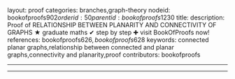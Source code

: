 layout: proof
categories: branches,graph-theory
nodeid: bookofproofs$902
orderid: 50
parentid: bookofproofs$1230
title: 
description:  Proof of RELATIONSHIP BETWEEN PLANARITY AND CONNECTIVITY OF GRAPHS &#9733; graduate maths &#10004; step by step &#10010; visit BookOfProofs now!
references: bookofproofs$626,bookofproofs$628
keywords: connected planar graphs,relationship between connected and planar graphs,connectivity and planarity,proof
contributors: bookofproofs

---


---

